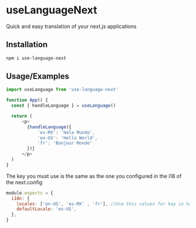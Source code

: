 
# useLanguageNext

Quick and easy translation of your next.js applications

## Installation

```bash
npm i use-language-next
```

## Usage/Examples

```javascript
import useLanguage from 'use-language-next'

function App() {
  const { handleLanguage } = useLanguage()

  return (
      <p>
        {handleLanguage({
            'es-MX': 'Hola Mundo', 
            'en-US': 'Hello World',
            'fr': 'Bonjour Monde'
        })}
      </p>
  )
}
```

The key you must use is the same as the one you configured in the i18 of the next.config

```javascript
module.exports = {
  i18n: {
    locales: ['en-US', 'es-MX' , 'fr'], //Use this values for key in handleLanguage parameters
    defaultLocale: 'en-US',
  },
}
```

